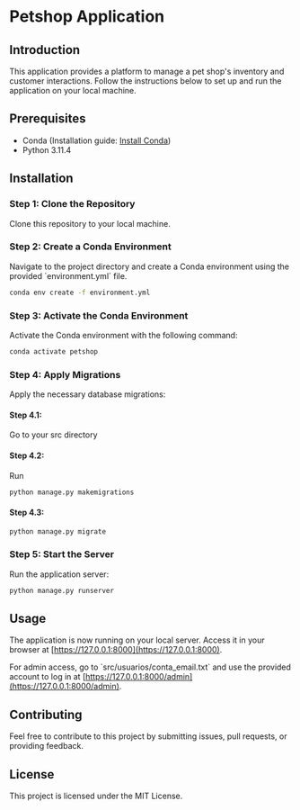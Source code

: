 # Petshop Application

## Introduction

This application provides a platform to manage a pet shop's inventory and customer interactions. Follow the instructions below to set up and run the application on your local machine.

## Prerequisites

- Conda (Installation guide: [Install Conda](https://docs.conda.io/projects/conda/en/stable/user-guide/install/index.html))
- Python 3.11.4

## Installation

### Step 1: Clone the Repository

Clone this repository to your local machine.

### Step 2: Create a Conda Environment

Navigate to the project directory and create a Conda environment using the provided \`environment.yml\` file.

```bash
conda env create -f environment.yml
```

### Step 3: Activate the Conda Environment

Activate the Conda environment with the following command:

```bash
conda activate petshop
```

### Step 4: Apply Migrations

Apply the necessary database migrations:

#### Step 4.1:

Go to your src directory

#### Step 4.2:

Run
```bash
python manage.py makemigrations
```

#### Step 4.3:
```bash
python manage.py migrate
```

### Step 5: Start the Server

Run the application server:

```bash
python manage.py runserver
```

## Usage

The application is now running on your local server. Access it in your browser at [https://127.0.0.1:8000](https://127.0.0.1:8000).

For admin access, go to \`src/usuarios/conta_email.txt\` and use the provided account to log in at [https://127.0.0.1:8000/admin](https://127.0.0.1:8000/admin).

## Contributing

Feel free to contribute to this project by submitting issues, pull requests, or providing feedback.

## License

This project is licensed under the MIT License.
